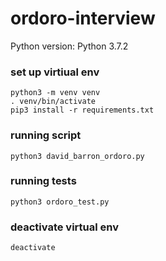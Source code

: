 # ordoro-interview
Python version: Python 3.7.2

### set up virtiual env
```
python3 -m venv venv
. venv/bin/activate
pip3 install -r requirements.txt
```

### running script
```
python3 david_barron_ordoro.py
```

### running tests
```
python3 ordoro_test.py 
```

### deactivate virtual env
```
deactivate
```
